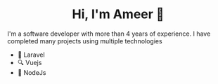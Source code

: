 <h1 align="center">Hi, I'm Ameer 👋</h1>
<p align="center">
   
  </p>
  


I'm a software developer with more than 4 years of experience. I have completed many projects using multiple technologies

- 🔭 Laravel
- 🔍 Vuejs
- 💬 NodeJs
